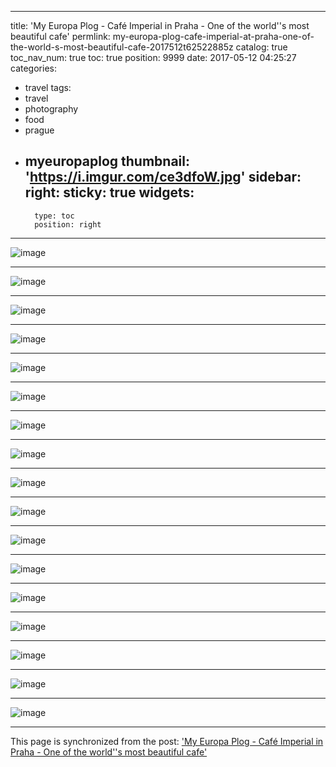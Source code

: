 
---
title: 'My Europa Plog - Café Imperial in Praha - One of the world''s most beautiful cafe'
permlink: my-europa-plog-cafe-imperial-at-praha-one-of-the-world-s-most-beautiful-cafe-2017512t62522885z
catalog: true
toc_nav_num: true
toc: true
position: 9999
date: 2017-05-12 04:25:27
categories:
- travel
tags:
- travel
- photography
- food
- prague
- myeuropaplog
thumbnail: 'https://i.imgur.com/ce3dfoW.jpg'
sidebar:
    right:
        sticky: true
widgets:
    -
        type: toc
        position: right
---


![image](https://i.imgur.com/ce3dfoW.jpg) <hr> ![image](https://i.imgur.com/h65UaxP.jpg)<hr> ![image](https://i.imgur.com/dY5AKim.jpg)<hr> ![image](https://i.imgur.com/9VHz6CV.jpg)<hr> ![image](https://i.imgur.com/VJlCP0u.jpg)<hr> ![image](https://i.imgur.com/P2CSghL.jpg)<hr> ![image](https://i.imgur.com/9NZTyaM.jpg)<hr>
 ![image](https://i.imgur.com/d53dOGR.jpg)<hr> ![image](https://i.imgur.com/5yJDrFy.jpg)<hr> ![image](https://i.imgur.com/Mh5YUI8.jpg)<hr> ![image](https://i.imgur.com/eopEScC.jpg)<hr> ![image](https://i.imgur.com/ggV9ce1.jpg)<hr> ![image](https://i.imgur.com/V279n3V.jpg)<hr> ![image](https://i.imgur.com/VjYUXa4.jpg)<hr> ![image](https://i.imgur.com/dTZkSC5.jpg)<hr> ![image](https://i.imgur.com/CVu1sjT.jpg)<hr> ![image](https://i.imgur.com/1KHpGWn.jpg)

- - -

This page is synchronized from the post: ['My Europa Plog - Café Imperial in Praha - One of the world''s most beautiful cafe'](https://steemit.com/@deanliu/my-europa-plog-cafe-imperial-at-praha-one-of-the-world-s-most-beautiful-cafe-2017512t62522885z)
